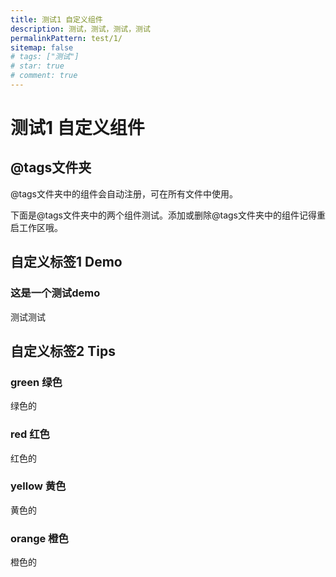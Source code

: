 ```yaml
---
title: 测试1 自定义组件
description: 测试，测试，测试，测试
permalinkPattern: test/1/
sitemap: false
# tags: ["测试"]
# star: true
# comment: true
---
```


# 测试1 自定义组件

## @tags文件夹
@tags文件夹中的组件会自动注册，可在所有文件中使用。

下面是@tags文件夹中的两个组件测试。添加或删除@tags文件夹中的组件记得重启工作区哦。

## 自定义标签1 Demo
<Demo title="测试">

### 这是一个测试demo
测试测试

</Demo>


## 自定义标签2 Tips
<Tips title="green测试">

### green 绿色
绿色的

</Tips>


<Tips title="red测试" color="red">

### red 红色
红色的

</Tips>

<Tips title="yellow测试" color="yellow">

### yellow 黄色
黄色的

</Tips>


<Tips title="orange测试" color="orange">

### orange 橙色
橙色的

</Tips>

